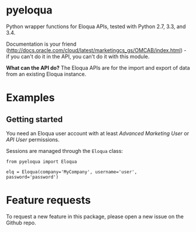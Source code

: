 # pyeloqua

Python wrapper functions for Eloqua APIs, tested with Python 2.7, 3.3, and 3.4.

Documentation is your friend (http://docs.oracle.com/cloud/latest/marketingcs_gs/OMCAB/index.html) - if you can't do it in the API, you can't do it with this module.

**What can the API do?** The Eloqua APIs are for the import and export of data from an existing Eloqua instance.

# Examples
## Getting started

You need an Eloqua user account with at least *Advanced Marketing User* or *API User* permissions.

Sessions are managed through the `Eloqua` class:

```
from pyeloqua import Eloqua

elq = Eloqua(company='MyCompany', username='user', password='password')

```

# Feature requests

To request a new feature in this package, please open a new issue on the Github repo.
